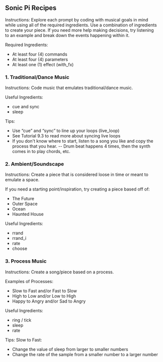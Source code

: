 ## Sonic Pi Recipes
Instructions: Explore each prompt by coding with musical goals in mind while using all of the required ingredients. Use a combination of ingredients to create your piece. If you need more help making decisions, try listening to an example and break down the events happening within it.

Required Ingredients:
- At least four (4) commands
- At least four (4) parameters
- At least one (1) effect (with_fx)

### 1. Traditional/Dance Music

Instructions: Code music that emulates traditional/dance music.

Useful Ingredients:
- cue and sync
- sleep

Tips:
- Use “cue” and “sync” to line up your loops (live_loop)
- See Tutorial 9.3 to read more about syncing live loops
- If you don't know where to start, listen to a song you like and copy the process that you hear. 
-- Drum beat happens 4 times, then the synth comes in to play chords, etc.

### 2. Ambient/Soundscape

Instructions: Create a piece that is considered loose in time or meant to emulate a space.

If you need a starting point/inspiration, try creating a piece based off of:
- The Future
- Outer Space
- Ocean
- Haunted House

Useful Ingredients:
- rrand
- rrand_i
- rate
- choose

### 3. Process Music 

Instructions: Create a song/piece based on a process.

Examples of Processes:
- Slow to Fast and/or Fast to Slow
- High to Low and/or Low to High
- Happy to Angry and/or Sad to Angry

Useful Ingredients:
- ring / tick
- sleep
- rate

Tips:
Slow to Fast:
- Change the value of sleep from larger to smaller numbers
- Change the rate of the sample from a smaller number to a larger number
